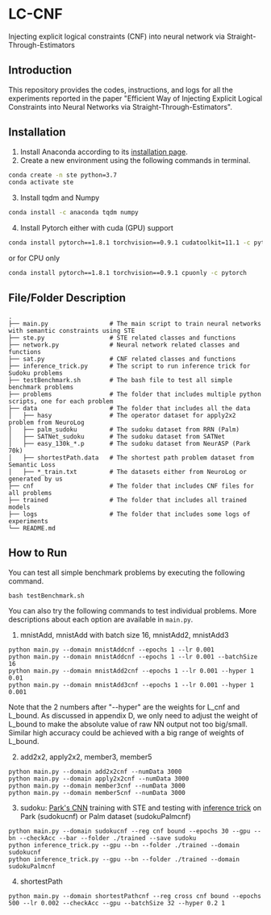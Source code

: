 # LC-CNF
Injecting explicit logical constraints (CNF) into neural network via Straight-Through-Estimators 

## Introduction
This repository provides the codes, instructions, and logs for all the experiments reported in the paper "Efficient Way of Injecting Explicit Logical Constraints into Neural Networks via Straight-Through-Estimators".

## Installation
1. Install Anaconda according to its [installation page](https://docs.conda.io/projects/conda/en/latest/user-guide/install/index.html).
2. Create a new environment using the following commands in terminal.
```bash
conda create -n ste python=3.7
conda activate ste
```
3. Install tqdm and Numpy
```bash
conda install -c anaconda tqdm numpy
```
4. Install Pytorch either with cuda (GPU) support
```bash
conda install pytorch==1.8.1 torchvision==0.9.1 cudatoolkit=11.1 -c pytorch -c conda-forge
```
or for CPU only
```bash
conda install pytorch==1.8.1 torchvision==0.9.1 cpuonly -c pytorch
```

## File/Folder Description
```
.
├── main.py                 # The main script to train neural networks with semantic constraints using STE
├── ste.py                  # STE related classes and functions
├── network.py              # Neural network related classes and functions
├── sat.py                  # CNF related classes and functions
├── inference_trick.py      # The script to run inference trick for Sudoku problems
├── testBenchmark.sh        # The bash file to test all simple benchmark problems
├── problems                # The folder that includes multiple python scripts, one for each problem
├── data                    # The folder that includes all the data
│   ├── hasy                # The operator dataset for apply2x2 problem from NeuroLog
│   ├── palm_sudoku         # The sudoku dataset from RRN (Palm)
│   ├── SATNet_sudoku       # The sudoku dataset from SATNet
│   ├── easy_130k_*.p       # The sudoku dataset from NeurASP (Park 70k)
│   ├── shortestPath.data   # The shortest path problem dataset from Semantic Loss
│   ├── *_train.txt         # The datasets either from NeuroLog or generated by us
├── cnf                     # The folder that includes CNF files for all problems
├── trained                 # The folder that includes all trained models
├── logs                    # The folder that includes some logs of experiments
└── README.md
```

## How to Run
You can test all simple benchmark problems by executing the following command.
```
bash testBenchmark.sh
```

You can also try the following commands to test individual problems. More descriptions about each option are available in `main.py`. 

1. mnistAdd, mnistAdd with batch size 16, mnistAdd2, mnistAdd3
```
python main.py --domain mnistAddcnf --epochs 1 --lr 0.001
python main.py --domain mnistAddcnf --epochs 1 --lr 0.001 --batchSize 16
python main.py --domain mnistAdd2cnf --epochs 1 --lr 0.001 --hyper 1 0.01
python main.py --domain mnistAdd3cnf --epochs 1 --lr 0.001 --hyper 1 0.001
```
Note that the 2 numbers after "--hyper" are the weights for L_cnf and L_bound. As discussed in appendix D, we only need to adjust the weight of L_bound to make the absolute value of raw NN output not too big/small. Similar high accuracy could be achieved with a big range of weights of L_bound.

2. add2x2, apply2x2, member3, member5
```
python main.py --domain add2x2cnf --numData 3000
python main.py --domain apply2x2cnf --numData 3000
python main.py --domain member3cnf --numData 3000
python main.py --domain member5cnf --numData 3000
```

3. sudoku: [Park's CNN](https://github.com/Kyubyong/sudoku) training with STE and testing with [inference trick](https://github.com/Kyubyong/sudoku) on Park (sudokucnf) or Palm dataset (sudokuPalmcnf)
```
python main.py --domain sudokucnf --reg cnf bound --epochs 30 --gpu --bn --checkAcc --bar --folder ./trained --save sudoku
python inference_trick.py --gpu --bn --folder ./trained --domain sudokucnf
python inference_trick.py --gpu --bn --folder ./trained --domain sudokuPalmcnf
```

4. shortestPath
```
python main.py --domain shortestPathcnf --reg cross cnf bound --epochs 500 --lr 0.002 --checkAcc --gpu --batchSize 32 --hyper 0.2 1
```
